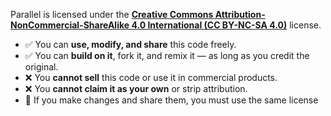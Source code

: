 Parallel is licensed under the [**Creative Commons Attribution-NonCommercial-ShareAlike 4.0 International (CC BY-NC-SA 4.0)**](https://creativecommons.org/licenses/by-nc-sa/4.0/) license.

* ✅ You can **use, modify, and share** this code freely.
* ✅ You can **build on it**, fork it, and remix it — as long as you credit the original.
* ❌ You **cannot sell** this code or use it in commercial products.
* ❌ You **cannot claim it as your own** or strip attribution.
* 🔁 If you make changes and share them, you must use the same license